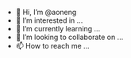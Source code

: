 - 👋 Hi, I’m @aoneng
- 👀 I’m interested in ...
- 🌱 I’m currently learning ...
- 💞️ I’m looking to collaborate on ...
- 📫 How to reach me ...

<!---
aoneng/aoneng is a ✨ special ✨ repository because its `README.md` (this file) appears on your GitHub profile.
You can click the Preview link to take a look at your changes.
--->
